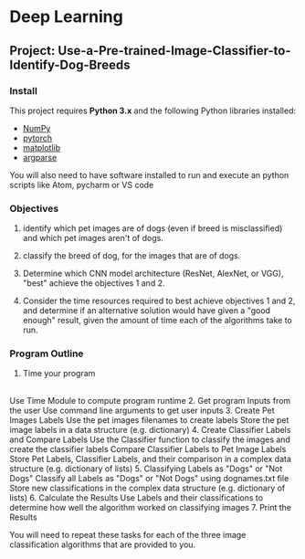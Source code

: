 # Deep Learning
## Project: Use-a-Pre-trained-Image-Classifier-to-Identify-Dog-Breeds



### Install

This project requires **Python 3.x** and the following Python libraries installed:

- [NumPy](http://www.numpy.org/)
- [pytorch](https://pytorch.org/)
- [matplotlib](http://matplotlib.org/)
- [argparse](https://docs.python.org/3/library/argparse.html)

You will also need to have software installed to run and execute an python scripts like Atom, pycharm or VS code

### Objectives
1. identify which pet images are of dogs (even if breed is misclassified) and which pet images aren't of dogs.
 
2. classify the breed of dog, for the images that are of dogs.
 
3. Determine which CNN model architecture (ResNet, AlexNet, or VGG), "best" achieve the objectives 1 and 2.
 
4. Consider the time resources required to best achieve objectives 1 and 2, and determine if an alternative solution would have given a "good enough" result, given the amount of time each of the algorithms take to run.

### Program Outline

1. Time your program
<br>
Use Time Module to compute program runtime
2. Get program Inputs from the user
Use command line arguments to get user inputs
3. Create Pet Images Labels
Use the pet images filenames to create labels
Store the pet image labels in a data structure (e.g. dictionary)
4. Create Classifier Labels and Compare Labels
Use the Classifier function to classify the images and create the classifier labels
Compare Classifier Labels to Pet Image Labels
Store Pet Labels, Classifier Labels, and their comparison in a complex data structure (e.g. dictionary of lists)
5. Classifying Labels as "Dogs" or "Not Dogs"
Classify all Labels as "Dogs" or "Not Dogs" using dognames.txt file
Store new classifications in the complex data structure (e.g. dictionary of lists)
6. Calculate the Results
Use Labels and their classifications to determine how well the algorithm worked on classifying images
7. Print the Results

You will need to repeat these tasks for each of the three image classification algorithms that are provided to you.
